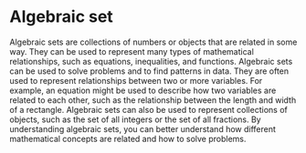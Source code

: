 # Algebraic set

Algebraic sets are collections of numbers or objects that are related in some way. They can be used to represent many types of mathematical relationships, such as equations, inequalities, and functions. Algebraic sets can be used to solve problems and to find patterns in data. They are often used to represent relationships between two or more variables. For example, an equation might be used to describe how two variables are related to each other, such as the relationship between the length and width of a rectangle. Algebraic sets can also be used to represent collections of objects, such as the set of all integers or the set of all fractions. By understanding algebraic sets, you can better understand how different mathematical concepts are related and how to solve problems.
